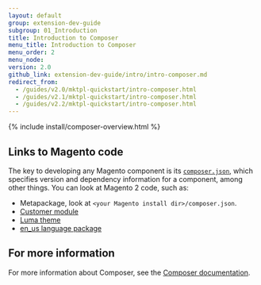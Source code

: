 ```yaml
---
layout: default
group: extension-dev-guide
subgroup: 01_Introduction
title: Introduction to Composer
menu_title: Introduction to Composer
menu_order: 2
menu_node: 
version: 2.0
github_link: extension-dev-guide/intro/intro-composer.md
redirect_from: 
  - /guides/v2.0/mktpl-quickstart/intro-composer.html
  - /guides/v2.1/mktpl-quickstart/intro-composer.html
  - /guides/v2.2/mktpl-quickstart/intro-composer.html
---
```


{% include install/composer-overview.html %}

## Links to Magento code
The key to developing any Magento component is its <a href="https://getcomposer.org/doc/04-schema.md" target="_blank">`composer.json`</a>, which specifies version and dependency information for a component, among other things. You can look at Magento 2 code, such as:

*	Metapackage, look at `<your Magento install dir>/composer.json`.
*	<a href="{{ site.mage2000url }}app/code/Magento/Customer/composer.json" target="_blank">Customer module</a>
*	<a href="{{ site.mage2000url }}app/design/frontend/Magento/luma/composer.json" target="_blank">Luma theme</a>
*	<a href="{{ site.mage2000url }}app/i18n/magento/en_us/composer.json" target="_blank">en_us language package</a>

## For more information
For more information about Composer, see the <a href="https://getcomposer.org/doc/00-intro.md" target="_blank">Composer documentation</a>.



